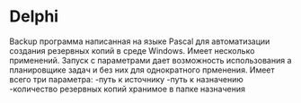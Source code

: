 # Delphi
Backup программа написанная на языке Pascal для автоматизации создания резервных копий в среде Windows. Имеет несколько применений. Запуск с параметрами дает возможность использования а планировщике задач и без них для однократного прменения. 
Имеет всего три параметра:
-путь к источнику 
-путь к назначению 
-количество резервных копий хранимое в папке назначения
